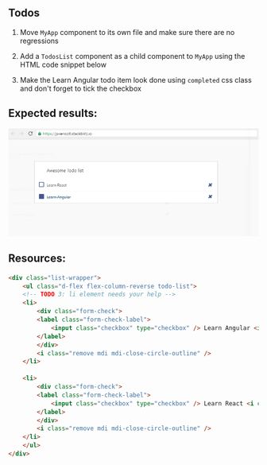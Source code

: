 ## Todos

1. Move `MyApp` component to its own file and make sure there are no regressions

2. Add a `TodosList` component as a child component to `MyApp` using the HTML code snippet below

3. Make the Learn Angular todo item look done using `completed` css class and don't forget to tick the checkbox

## Expected results:

![Final results](phase-3.PNG "At the end, your app should look like this")

## Resources:

``` html
<div class="list-wrapper">
    <ul class="d-flex flex-column-reverse todo-list">
    <!-- TODO 3: li element needs your help -->
    <li>
        <div class="form-check">            
        <label class="form-check-label">              
            <input class="checkbox" type="checkbox" /> Learn Angular <i class="input-helper" />
        </label>
        </div>
        <i class="remove mdi mdi-close-circle-outline" />
    </li>

    <li>
        <div class="form-check">            
        <label class="form-check-label">              
            <input class="checkbox" type="checkbox" /> Learn React <i class="input-helper" />
        </label>
        </div>
        <i class="remove mdi mdi-close-circle-outline" />
    </li>
    </ul>
</div>
```